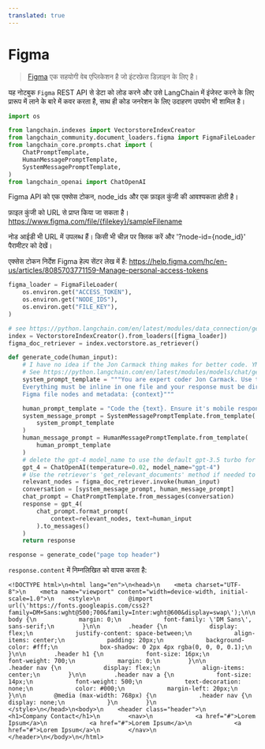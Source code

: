 ```yaml
---
translated: true
---
```


# Figma

>[Figma](https://www.figma.com/) एक सहयोगी वेब एप्लिकेशन है जो इंटरफ़ेस डिज़ाइन के लिए है।

यह नोटबुक `Figma` REST API से डेटा को लोड करने और उसे LangChain में इंजेस्ट करने के लिए प्रारूप में लाने के बारे में कवर करता है, साथ ही कोड जनरेशन के लिए उदाहरण उपयोग भी शामिल है।

```python
import os

from langchain.indexes import VectorstoreIndexCreator
from langchain_community.document_loaders.figma import FigmaFileLoader
from langchain_core.prompts.chat import (
    ChatPromptTemplate,
    HumanMessagePromptTemplate,
    SystemMessagePromptTemplate,
)
from langchain_openai import ChatOpenAI
```

Figma API को एक एक्सेस टोकन, node_ids और एक फ़ाइल कुंजी की आवश्यकता होती है।

फ़ाइल कुंजी को URL से प्राप्त किया जा सकता है। https://www.figma.com/file/{filekey}/sampleFilename

नोड आईडी भी URL में उपलब्ध हैं। किसी भी चीज़ पर क्लिक करें और '?node-id={node_id}' पैरामीटर को देखें।

एक्सेस टोकन निर्देश Figma हेल्प सेंटर लेख में हैं: https://help.figma.com/hc/en-us/articles/8085703771159-Manage-personal-access-tokens

```python
figma_loader = FigmaFileLoader(
    os.environ.get("ACCESS_TOKEN"),
    os.environ.get("NODE_IDS"),
    os.environ.get("FILE_KEY"),
)
```

```python
# see https://python.langchain.com/en/latest/modules/data_connection/getting_started.html for more details
index = VectorstoreIndexCreator().from_loaders([figma_loader])
figma_doc_retriever = index.vectorstore.as_retriever()
```

```python
def generate_code(human_input):
    # I have no idea if the Jon Carmack thing makes for better code. YMMV.
    # See https://python.langchain.com/en/latest/modules/models/chat/getting_started.html for chat info
    system_prompt_template = """You are expert coder Jon Carmack. Use the provided design context to create idiomatic HTML/CSS code as possible based on the user request.
    Everything must be inline in one file and your response must be directly renderable by the browser.
    Figma file nodes and metadata: {context}"""

    human_prompt_template = "Code the {text}. Ensure it's mobile responsive"
    system_message_prompt = SystemMessagePromptTemplate.from_template(
        system_prompt_template
    )
    human_message_prompt = HumanMessagePromptTemplate.from_template(
        human_prompt_template
    )
    # delete the gpt-4 model_name to use the default gpt-3.5 turbo for faster results
    gpt_4 = ChatOpenAI(temperature=0.02, model_name="gpt-4")
    # Use the retriever's 'get_relevant_documents' method if needed to filter down longer docs
    relevant_nodes = figma_doc_retriever.invoke(human_input)
    conversation = [system_message_prompt, human_message_prompt]
    chat_prompt = ChatPromptTemplate.from_messages(conversation)
    response = gpt_4(
        chat_prompt.format_prompt(
            context=relevant_nodes, text=human_input
        ).to_messages()
    )
    return response
```

```python
response = generate_code("page top header")
```

`response.content` में निम्नलिखित को वापस करता है:

```output
<!DOCTYPE html>\n<html lang="en">\n<head>\n    <meta charset="UTF-8">\n    <meta name="viewport" content="width=device-width, initial-scale=1.0">\n    <style>\n        @import url(\'https://fonts.googleapis.com/css2?family=DM+Sans:wght@500;700&family=Inter:wght@600&display=swap\');\n\n        body {\n            margin: 0;\n            font-family: \'DM Sans\', sans-serif;\n        }\n\n        .header {\n            display: flex;\n            justify-content: space-between;\n            align-items: center;\n            padding: 20px;\n            background-color: #fff;\n            box-shadow: 0 2px 4px rgba(0, 0, 0, 0.1);\n        }\n\n        .header h1 {\n            font-size: 16px;\n            font-weight: 700;\n            margin: 0;\n        }\n\n        .header nav {\n            display: flex;\n            align-items: center;\n        }\n\n        .header nav a {\n            font-size: 14px;\n            font-weight: 500;\n            text-decoration: none;\n            color: #000;\n            margin-left: 20px;\n        }\n\n        @media (max-width: 768px) {\n            .header nav {\n                display: none;\n            }\n        }\n    </style>\n</head>\n<body>\n    <header class="header">\n        <h1>Company Contact</h1>\n        <nav>\n            <a href="#">Lorem Ipsum</a>\n            <a href="#">Lorem Ipsum</a>\n            <a href="#">Lorem Ipsum</a>\n        </nav>\n    </header>\n</body>\n</html>
```
